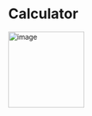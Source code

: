 # Calculator



<img width="153" alt="image" src="https://user-images.githubusercontent.com/76202331/155578359-d3aa96f3-c17c-42fc-9e03-09a5a9c22510.png">
